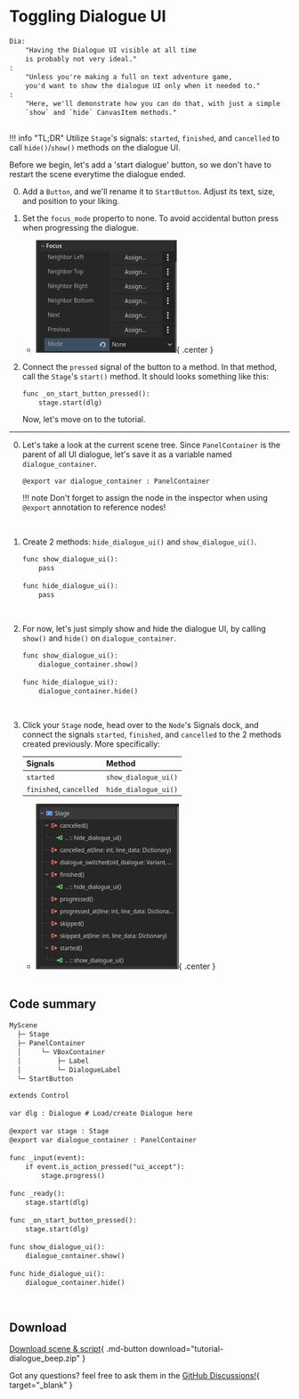 # Toggling Dialogue UI

```
Dia:
    "Having the Dialogue UI visible at all time
    is probably not very ideal."
:
    "Unless you're making a full on text adventure game,
    you'd want to show the dialogue UI only when it needed to."
:
    "Here, we'll demonstrate how you can do that, with just a simple
    `show` and `hide` CanvasItem methods."


```

!!! info "TL;DR"
    Utilize `Stage`'s signals: `started`, `finished`, and `cancelled` to call `hide()`/`show()` methods on the dialogue UI.

Before we begin, let's add a 'start dialogue' button, so we don't have to restart the scene everytime the dialogue ended.

0. Add a `Button`, and we'll rename it to `StartButton`. Adjust its text, size, and position to your liking.

0. Set the `focus_mode` properto to none. To avoid accidental button press when progressing the dialogue.

    <div class="grid cards" markdown>

    - ![Button's focus_mode set to none](button_focus_mode.png){ .center }

    </div>

0. Connect the `pressed` signal of the button to a method. In that method, call the `Stage`'s `start()` method. It should looks something like this:

    ```gdscript
    func _on_start_button_pressed():
        stage.start(dlg)
    ```

    Now, let's move on to the tutorial.

<hr>

0. Let's take a look at the current scene tree. Since `PanelContainer` is the parent of all UI dialogue, let's save it as a variable named `dialogue_container`.

    ```gdscript
    @export var dialogue_container : PanelContainer
    ```

    !!! note
        Don't forget to assign the node in the inspector when using `@export` annotation to reference nodes!

    <br>

0. Create 2 methods: `hide_dialogue_ui()` and `show_dialogue_ui()`.

    ```gdscript
    func show_dialogue_ui():
        pass

    func hide_dialogue_ui():
        pass
    ```

    <br>

0. For now, let's just simply show and hide the dialogue UI, by calling `show()` and `hide()` on `dialogue_container`.

    ```gdscript hl_lines="2 5"
    func show_dialogue_ui():
        dialogue_container.show()

    func hide_dialogue_ui():
        dialogue_container.hide()
    ```

    <br>

0. Click your `Stage` node, head over to the `Node`'s Signals dock, and connect the signals `started`, `finished`, and `cancelled` to the 2 methods created previously. More specifically:

    <style>.md-typeset__scrollwrap{ text-align: center; }</style>

    | Signals                    | Method               |
    |----------------------------|----------------------|
    | `started`                  | `show_dialogue_ui()` |
    | `finished`, `cancelled`    | `hide_dialogue_ui()` |

    <div class="grid cards" markdown>

    - ![Stage signals: started, progressed, cancelled, connected to the script.](signals_correctly_connected.png){ .center }

    </div>

    <br>

## Code summary

``` hl_lines="7"
MyScene
  ├─ Stage
  ├─ PanelContainer
  │     └─ VBoxContainer
  │         ├─ Label
  │         └─ DialogueLabel
  └─ StartButton
```

```gdscript hl_lines="6 15 16 18 19 21 22"
extends Control

var dlg : Dialogue # Load/create Dialogue here

@export var stage : Stage
@export var dialogue_container : PanelContainer

func _input(event):
    if event.is_action_pressed("ui_accept"):
        stage.progress()

func _ready():
    stage.start(dlg)

func _on_start_button_pressed():
    stage.start(dlg)

func show_dialogue_ui():
    dialogue_container.show()

func hide_dialogue_ui():
    dialogue_container.hide()

```

<br>

## Download

[Download scene & script](tutorial-dialogue_beep.zip "Drop the directory 'tutorials' directly in your project root folder"){ .md-button download="tutorial-dialogue_beep.zip" }

Got any questions? feel free to ask them in the [GitHub Discussions!](https://github.com/nndda/Theatre/discussions/new?category=help){ target="_blank" }